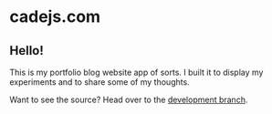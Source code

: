 cadejs.com
==========

Hello!
------
This is my portfolio blog website app of sorts. I built it to display my experiments and to share some of my thoughts.

Want to see the source? Head over to the [development branch](https://github.com/cadejscroggins/cadejscroggins.github.io/tree/dev).
